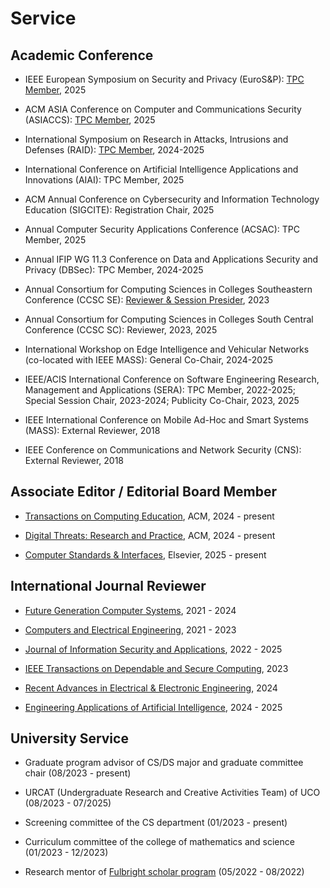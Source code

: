 # Service


##  <b> Academic Conference </b>

- IEEE European Symposium on Security and Privacy (EuroS&P): <a href="https://eurosp2025.ieee-security.org/">TPC Member</a>, 2025

- ACM ASIA Conference on Computer and Communications Security (ASIACCS): <a href="https://asiaccs2025.hust.edu.vn/">TPC Member</a>, 2025

- International Symposium on Research in Attacks, Intrusions and Defenses (RAID): <a href="https://raid2024.github.io/">TPC Member</a>, 2024-2025

- International Conference on Artificial Intelligence Applications and Innovations (AIAI): TPC Member, 2025

- ACM Annual Conference on Cybersecurity and Information Technology Education (SIGCITE): Registration Chair, 2025

- Annual Computer Security Applications Conference (ACSAC): TPC Member, 2025

- Annual IFIP WG 11.3 Conference on Data and Applications Security and Privacy (DBSec): TPC Member, 2024-2025

- Annual Consortium for Computing Sciences in Colleges Southeastern Conference (CCSC SE): <a href="http://www.ccscse.org/conference.php?year=37th">Reviewer & Session Presider</a>, 2023

- Annual Consortium for Computing Sciences in Colleges South Central Conference (CCSC SC): Reviewer, 2023, 2025

- International Workshop on Edge Intelligence and Vehicular Networks (co-located with IEEE MASS): General Co-Chair, 2024-2025

- IEEE/ACIS International Conference on Software Engineering Research, Management and Applications (SERA): TPC Member, 2022-2025; Special Session Chair, 2023-2024; Publicity Co-Chair, 2023, 2025

- IEEE International Conference on Mobile Ad-Hoc and Smart Systems (MASS): External Reviewer, 2018

- IEEE Conference on Communications and Network Security (CNS): External Reviewer, 2018


##  <b> Associate Editor / Editorial Board Member </b>

- <a href="https://dl.acm.org/journal/toce">Transactions on Computing Education</a>, ACM, 2024 - present

- <a href="https://dl.acm.org/journal/dtrap">Digital Threats: Research and Practice</a>, ACM, 2024 - present

- <a href="https://www.sciencedirect.com/journal/computer-standards-and-interfaces">Computer Standards & Interfaces</a>, Elsevier, 2025 - present


##  <b> International Journal Reviewer </b>

- <a href="https://www.sciencedirect.com/journal/future-generation-computer-systems">Future Generation Computer Systems</a>, 2021 - 2024

- <a href="https://www.sciencedirect.com/journal/computers-and-electrical-engineering">Computers and Electrical Engineering</a>, 2021 - 2023

- <a href="https://www.sciencedirect.com/journal/journal-of-information-security-and-applications">Journal of Information Security and Applications</a>, 2022 - 2025

- <a href="https://www.computer.org/csdl/journal/tq">IEEE Transactions on Dependable and Secure Computing</a>, 2023

- <a href="https://benthamscience.com/journals/recent-advances-in-electrical-and-electronic-engineering">Recent Advances in Electrical & Electronic Engineering</a>, 2024

- <a href="https://www.sciencedirect.com/journal/engineering-applications-of-artificial-intelligence">Engineering Applications of Artificial Intelligence</a>, 2024 - 2025


## <b> University Service </b>

- Graduate program advisor of CS/DS major and graduate committee chair (08/2023 - present)

- URCAT (Undergraduate Research and Creative Activities Team) of UCO (08/2023 - 07/2025)

- Screening committee of the CS department (01/2023 - present)

- Curriculum committee of the college of mathematics and science (01/2023 - 12/2023)

- Research mentor of <a href="https://fulbrightscholars.org/">Fulbright scholar program</a> (05/2022 - 08/2022)


